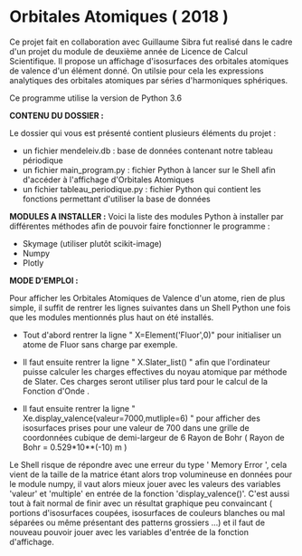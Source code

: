 # Orbitales Atomiques ( 2018 )
 Ce projet fait en collaboration avec Guillaume Sibra fut realisé dans le cadre d'un projet du module de deuxième année de Licence de Calcul Scientifique. Il propose un affichage d'isosurfaces des orbitales atomiques de valence d'un élément donné. On utilsie pour cela les expressions analytiques des orbitales atomiques par séries d'harmoniques sphériques.

Ce programme utilise la version de Python 3.6

**CONTENU DU DOSSIER :**

Le dossier qui vous est présenté contient plusieurs éléments du projet :
- un fichier   mendeleiv.db          	 : base de données contenant notre tableau périodique
- un fichier   main_program.py    	 : fichier Python à lancer sur le Shell afin d'accéder à l'affichage d'Orbitales Atomiques
- un fichier   tableau_periodique.py 	 : fichier Python qui contient les fonctions permettant d'utiliser la base de données

**MODULES A INSTALLER :**
Voici la liste des modules Python à installer par différentes méthodes afin de pouvoir faire fonctionner le programme :
- Skymage (utiliser plutôt scikit-image)
- Numpy
- Plotly

**MODE D'EMPLOI :**

Pour afficher les Orbitales Atomiques  de Valence d'un atome, rien de plus simple, il suffit de rentrer les lignes suivantes dans un Shell Python une fois 
que les modules mentionnés plus haut on été installés.

- Tout d'abord rentrer la ligne  " X=Element('Fluor',0)" pour initialiser un atome de Fluor sans charge par exemple.

- Il faut ensuite rentrer la ligne  " X.Slater_list() " afin que l'ordinateur puisse calculer les charges effectives du noyau atomique par méthode de Slater. Ces charges seront utiliser plus tard pour le calcul de la Fonction d'Onde .

-  Il faut ensuite rentrer la ligne  " Xe.display_valence(valeur=7000,mutliple=6) " pour afficher des isosurfaces prises pour une valeur de 700 dans une grille de coordonnées cubique de demi-largeur de 6 Rayon de Bohr ( Rayon de Bohr = 0.529*10**(-10) m )

Le Shell risque de répondre avec une erreur du type ' Memory Error ', cela vient de la taille de la matrice étant alors trop volumineuse en données pour le module numpy, il vaut alors mieux jouer avec les valeurs des variables 'valeur' et 'multiple' en entrée de la fonction 'display_valence()'. C'est aussi tout à fait normal de finir avec un résultat graphique peu convaincant ( portions d'isosurfaces coupées, isosurfaces de couleurs blanches ou mal séparées ou même présentant des patterns grossiers ...) et il faut de nouveau pouvoir jouer avec les variables d'entrée
de la fonction d'affichage.
